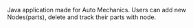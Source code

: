 Java application made for Auto Mechanics. Users can add new Nodes(parts), delete and track their parts with node.